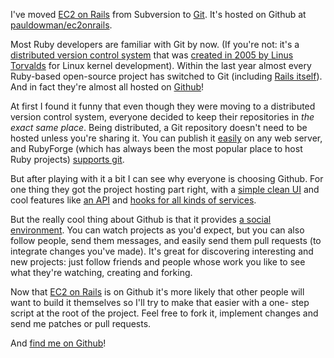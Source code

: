 I've moved [EC2 on Rails][10] from Subversion to [Git][11]. It's hosted on
Github at [pauldowman/ec2onrails][12].

   [10]: http://ec2onrails.rubyforge.org/
   [11]: http://git.or.cz/
   [12]: http://github.com/pauldowman/ec2onrails

Most Ruby developers are familiar with Git by now. (If you're not: it's a
[distributed version control system][13] that was [created in 2005 by Linus
Torvalds][14] for Linux kernel development). Within the last year almost every
Ruby-based open-source project has switched to Git (including [Rails
itself][15]). And in fact they're almost all hosted on [Github][16]!

   [13]: http://betterexplained.com/articles/intro-to-distributed-version-control-illustrated/
   [14]: http://en.wikipedia.org/wiki/Git_(software)#Early_history
   [15]: http://weblog.rubyonrails.org/2008/4/11/rails-premieres-on-github
   [16]: http://github.com/

At first I found it funny that even though they were moving to a distributed
version control system, everyone decided to keep their repositories in _the
exact same place_. Being distributed, a Git repository doesn't need to be
hosted unless you're sharing it. You can publish it [easily][17] on any web
server, and RubyForge (which has always been the most popular place to host
Ruby projects) [supports git][18].

   [17]: http://www.kernel.org/pub/software/scm/git/docs/user-manual.html#setting-up-a-public-repository
   [18]: http://drnicwilliams.com/2008/04/08/git-for-rubyforge-accounts/

But after playing with it a bit I can see why everyone is choosing Github. For
one thing they got the project hosting part right, with a [simple clean
UI][19] and cool features like [an API][20] and [hooks for all kinds of
services][21].

   [19]: http://www.pjhyett.com/posts/232-why-github-will-overtake-sourceforge
   [20]: http://github.com/guides/the-github-api
   [21]: http://github.com/blog/105-services-galore

But the really cool thing about Github is that it provides [a social
environment][22]. You can watch projects as you'd expect, but you can also
follow people, send them messages, and easily send them pull requests (to
integrate changes you've made). It's great for discovering interesting and new
projects: just follow friends and people whose work you like to see what
they're watching, creating and forking.

   [22]: http://www.readwriteweb.com/archives/github_a_social_network_for_programmers.php

Now that [EC2 on Rails][23] is on Github it's more likely that other people
will want to build it themselves so I'll try to make that easier with a one-
step script at the root of the project. Feel free to fork it, implement
changes and send me patches or pull requests.

   [23]: http://pauldowman.com/projects/ruby-on-rails-ec2/

And [find me on Github][24]!

   [24]: http://github.com/pauldowman

